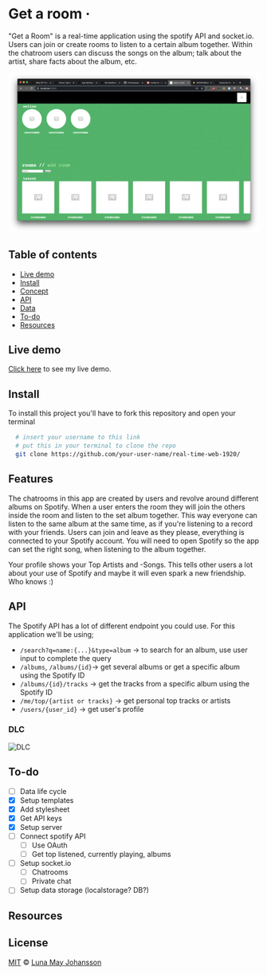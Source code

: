 # Get a room ·

"Get a Room" is a real-time application using the spotify API and socket.io. Users can join or create rooms to listen to a certain album together. Within the chatroom users can discuss the songs on the album; talk about the artist, share facts about the album, etc.

![prototype 1](/img/prototype1.png)

## Table of contents
- [Live demo](#Live-demo)
- [Install](#Install)
- [Concept](#Concept)
- [API](#API)
- [Data](#DLC)
- [To-do](#To-do)
- [Resources](#Resources)

## Live demo
[Click here](https://get-a-recordroom.herokuapp.com/) to see my live demo.

## Install
To install this project you'll have to fork this repository and open your terminal

```bash
  # insert your username to this link
  # put this in your terminal to clone the repo
  git clone https://github.com/your-user-name/real-time-web-1920/
```

## Features
The chatrooms in this app are created by users and revolve around different albums on Spotify. When a user enters the room they will join the others inside the room and listen to the set album together. This way everyone can listen to the same album at the same time, as if you're listening to a record with your friends. Users can join and leave as they please, everything is connected to your Spotify account. You will need to open Spotify so the app can set the right song, when listening to the album together.

Your profile shows your Top Artists and -Songs. This tells other users a lot about your use of Spotify and maybe it will even spark a new friendship. Who knows :)

## API
The Spotify API has a lot of different endpoint you could use. For this application we'll be using;
- `/search?q=name:{...}&type=album` -> to search for an album, use user input to complete the query
- `/albums`, `/albums/{id}`-> get several albums or get a specific album using the Spotify ID
- `/albums/{id}/tracks` -> get the tracks from a specific album using the Spotify ID  
- `/me/top/{artist or tracks}` -> get personal top tracks or artists
- `/users/{user_id}` -> get user's profile

### DLC
![DLC](/img/DLC.png)


## To-do
- [ ] Data life cycle
- [x] Setup templates
- [x] Add stylesheet
- [x] Get API keys
- [x] Setup server
- [ ] Connect spotify API
  - [ ] Use OAuth
  - [ ] Get top listened, currently playing, albums
- [ ] Setup socket.io
  - [ ] Chatrooms
  - [ ] Private chat
- [ ] Setup data storage (localstorage? DB?)

## Resources


## License
[MIT](LICENSE) © [Luna May Johansson](https://github.com/maybuzz)

<!-- Add a link to your live demo in Github Pages 🌐-->

<!-- ☝️ replace this description with a description of your own work -->

<!-- replace the code in the /docs folder with your own, so you can showcase your work with GitHub Pages 🌍 -->

<!-- Add a nice image here at the end of the week, showing off your shiny frontend 📸 -->

<!-- Maybe a table of contents here? 📚 -->

<!-- How about a section that describes how to install this project? 🤓 -->

<!-- ...but how does one use this project? What are its features 🤔 -->

<!-- What external data source is featured in your project and what are its properties 🌠 -->

<!-- This would be a good place for your data life cycle ♻️-->

<!-- Maybe a checklist of done stuff and stuff still on your wishlist? ✅ -->

<!-- How about a license here? 📜  -->

[rubric]: https://docs.google.com/spreadsheets/d/e/2PACX-1vSd1I4ma8R5mtVMyrbp6PA2qEInWiOialK9Fr2orD3afUBqOyvTg_JaQZ6-P4YGURI-eA7PoHT8TRge/pubhtml
